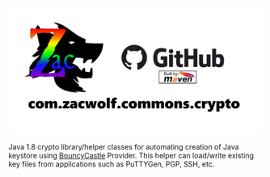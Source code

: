 <style>
#main_content_wrap {
  background-image: url('Simpler-Cryptography.jpg');
  background-repeat: no-repeat;
  background-attachment: fixed; 
  background-size: 100%;
}
</style>

<img src="repository-open-graph-template.png" style="width:800px"> 

Java 1.8 crypto library/helper classes for automating creation of Java keystore using [BouncyCastle](https://bouncycastle.org/) Provider.
This helper can load/write existing key files from applications such as PuTTYGen, PGP, SSH, etc.
